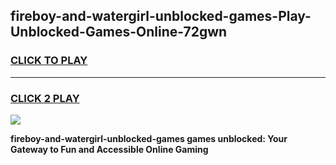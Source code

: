 
## fireboy-and-watergirl-unblocked-games-Play-Unblocked-Games-Online-72gwn
<h3>
<a href="https://premium76.site?title=fireboy-and-watergirl-unblocked-games&ref=24A">CLICK TO PLAY</a></h3>
<hr>

<h3>
<a href="https://premium76.site?title=fireboy-and-watergirl-unblocked-games&ref=24A">CLICK 2 PLAY</a>
  
</h3>

<a href="https://premium76.site?title=fireboy-and-watergirl-unblocked-games&ref=24A"><img src="https://clearcache.store/games.png"></a>


**fireboy-and-watergirl-unblocked-games games unblocked: Your Gateway to Fun and Accessible Online Gaming**
